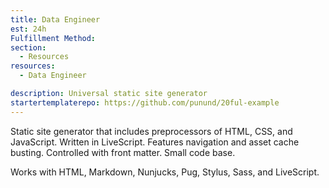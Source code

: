 ```yaml
---
title: Data Engineer
est: 24h
Fulfillment Method: 
section:
  - Resources
resources:
  - Data Engineer

description: Universal static site generator
startertemplaterepo: https://github.com/punund/20ful-example
---
```


Static site generator that includes preprocessors of HTML, CSS, and JavaScript.  Written in LiveScript. Features navigation and asset cache busting.  Controlled
with front matter.  Small code base.

Works with HTML, Markdown, Nunjucks, Pug, Stylus, Sass, and LiveScript.

